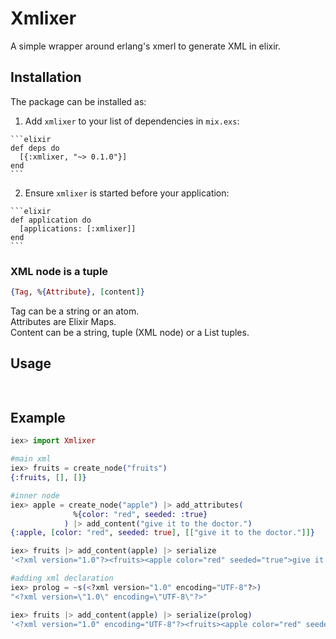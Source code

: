 # Xmlixer
A simple wrapper around erlang's xmerl to generate XML in elixir.

## Installation

The package can be installed as:

  1. Add `xmlixer` to your list of dependencies in `mix.exs`:

    ```elixir
    def deps do
      [{:xmlixer, "~> 0.1.0"}]
    end
    ```

  2. Ensure `xmlixer` is started before your application:

    ```elixir
    def application do
      [applications: [:xmlixer]]
    end
    ```

### XML node is a tuple
```elixir
{Tag, %{Attribute}, [content]}
```
Tag can be a string or an atom.   
Attributes are Elixir Maps.   
Content can be a string, tuple (XML node) or a List tuples.   

## Usage
```elixir
  
```

## Example
```elixir
iex> import Xmlixer

#main xml
iex> fruits = create_node("fruits")
{:fruits, [], []}

#inner node
iex> apple = create_node("apple") |> add_attributes(
              %{color: "red", seeded: :true}
            ) |> add_content("give it to the doctor.")
{:apple, [color: "red", seeded: true], [["give it to the doctor."]]}

iex> fruits |> add_content(apple) |> serialize 
'<?xml version="1.0"?><fruits><apple color="red" seeded="true">give it to the doctor.</apple></fruits>'

#adding xml declaration
iex> prolog = ~s(<?xml version="1.0" encoding="UTF-8"?>)
"<?xml version=\"1.0\" encoding=\"UTF-8\"?>"

iex> fruits |> add_content(apple) |> serialize(prolog)
'<?xml version="1.0" encoding="UTF-8"?><fruits><apple color="red" seeded="true">give it to the doctor.</apple></fruits>'
```

